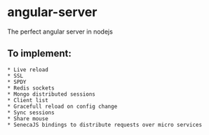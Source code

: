 # angular-server
The perfect angular server in nodejs

## To implement:
    * Live reload
    * SSL
    * SPDY
    * Redis sockets
    * Mongo distributed sessions
    * Client list
    * Gracefull reload on config change
    * Sync sessions
    * Share mouse
    * SenecaJS bindings to distribute requests over micro services
    
